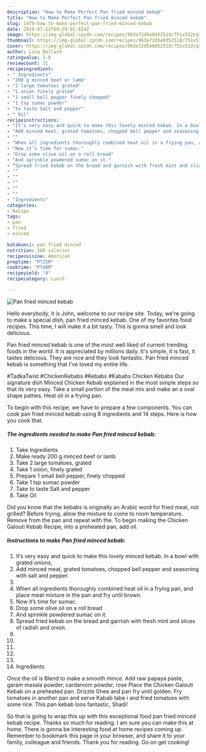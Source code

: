 ```yaml
---
description: "How to Make Perfect Pan fried minced kebab"
title: "How to Make Perfect Pan fried minced kebab"
slug: 1479-how-to-make-perfect-pan-fried-minced-kebab
date: 2020-07-23T09:29:01.624Z
image: https://img-global.cpcdn.com/recipes/963e72d5e0d52518/751x532cq70/pan-fried-minced-kebab-recipe-main-photo.jpg
thumbnail: https://img-global.cpcdn.com/recipes/963e72d5e0d52518/751x532cq70/pan-fried-minced-kebab-recipe-main-photo.jpg
cover: https://img-global.cpcdn.com/recipes/963e72d5e0d52518/751x532cq70/pan-fried-minced-kebab-recipe-main-photo.jpg
author: Lina Ballard
ratingvalue: 3.8
reviewcount: 11
recipeingredient:
- " Ingredients"
- "200 g minced beef or lamb"
- "2 large tomatoes grated"
- "1 onion finely grated"
- "1 small bell pepper finely chopped"
- "1 tsp sumac powder"
- "to taste Salt and pepper"
- " Oil"
recipeinstructions:
- "It’s very easy and quick to make this lovely minced kebab. In a bowl with grated onions,"
- "Add minced meat, grated tomatoes, chopped bell pepper and seasoning with salt and pepper."
- ""
- "When all ingredients thoroughly combined heat oil in a frying pan, and place meat mixture in the pan and fry until brown."
- "Now it’s time for sumac."
- "Drop some olive oil on a roll bread"
- "And sprinkle powdered sumac on it."
- "ُSpread fried kebab on the bread and garnish with fresh mint and slices of radish and onion."
- ""
- ""
- ""
- ""
- ""
- "Ingredients"
categories:
- Recipe
tags:
- pan
- fried
- minced

katakunci: pan fried minced 
nutrition: 260 calories
recipecuisine: American
preptime: "PT25M"
cooktime: "PT48M"
recipeyield: "4"
recipecategory: Lunch

---
```



![Pan fried minced kebab](https://img-global.cpcdn.com/recipes/963e72d5e0d52518/751x532cq70/pan-fried-minced-kebab-recipe-main-photo.jpg)

Hello everybody, it is John, welcome to our recipe site. Today, we're going to make a special dish, pan fried minced kebab. One of my favorites food recipes. This time, I will make it a bit tasty. This is gonna smell and look delicious.

Pan fried minced kebab is one of the most well liked of current trending foods in the world. It is appreciated by millions daily. It's simple, it is fast, it tastes delicious. They are nice and they look fantastic. Pan fried minced kebab is something that I've loved my entire life.

#TadkaTwist #ChickenKebabs #Kebabs #Kababs Chicken Kebabs Our signature dish Minced Chicken Kebab explained in the most simple steps so that its very easy. Take a small portion of the meat mix and make an a oval shape patties. Heat oil in a frying pan.


To begin with this recipe, we have to prepare a few components. You can cook pan fried minced kebab using 8 ingredients and 14 steps. Here is how you cook that.

<!--inarticleads1-->

##### The ingredients needed to make Pan fried minced kebab:

1. Take  Ingredients
1. Make ready 200 g minced beef or lamb
1. Take 2 large tomatoes, grated
1. Take 1 onion, finely grated
1. Prepare 1 small bell pepper, finely chopped
1. Take 1 tsp sumac powder
1. Take to taste Salt and pepper
1. Take  Oil


Did you know that the kebabs is originally an Arabic word for fried meat, not grilled? Before frying, allow the mixture to come to room temperature. Remove from the pan and repeat with the. To begin making the Chicken Galouti Kebab Recipe, into a preheated pan, add oil. 

<!--inarticleads2-->

##### Instructions to make Pan fried minced kebab:

1. It’s very easy and quick to make this lovely minced kebab. In a bowl with grated onions,
1. Add minced meat, grated tomatoes, chopped bell pepper and seasoning with salt and pepper.
1. 
1. When all ingredients thoroughly combined heat oil in a frying pan, and place meat mixture in the pan and fry until brown.
1. Now it’s time for sumac.
1. Drop some olive oil on a roll bread
1. And sprinkle powdered sumac on it.
1. ُSpread fried kebab on the bread and garnish with fresh mint and slices of radish and onion.
1. 
1. 
1. 
1. 
1. 
1. Ingredients


Once the oil is Blend to make a smooth mince. Add raw papaya paste, garam masala powder, cardamom powder, rose Place the Chicken Galouti Kebab on a preheated pan. Drizzle Ghee and pan fry until golden. Fry tomatoes in another pan and serve Kabab tabe i and fried tomatoes with some rice. This pan kebab loos fantastic, Shadi! 

So that is going to wrap this up with this exceptional food pan fried minced kebab recipe. Thanks so much for reading. I am sure you can make this at home. There is gonna be interesting food at home recipes coming up. Remember to bookmark this page in your browser, and share it to your family, colleague and friends. Thank you for reading. Go on get cooking!
